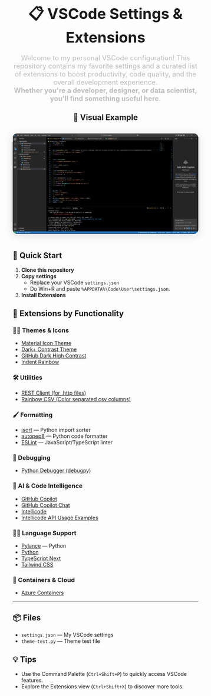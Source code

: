 
<div align="center">

<h1 style="font-size:2.5rem; margin-bottom:0.5em;">📋 VSCode Settings & Extensions</h1>

<p style="font-size:1.15rem; max-width:700px; margin:0 auto 1.5em auto; color:#bdbdbd;">
Welcome to my personal VSCode configuration! This repository contains my favorite settings and a curated list of extensions to boost productivity, code quality, and the overall development experience.<br>
<b>Whether you're a developer, designer, or data scientist, you'll find something useful here.</b>
</p>

<h2 style="margin-top:0.5em;">🎨 Visual Example</h2>
<img src="folder-icontest/example.png" alt="Theme Example" width="800" style="border-radius:12px; box-shadow:0 4px 24px #0002; margin: 1em 0;" />

</div>

## 🚀 Quick Start
1. **Clone this repository**
2. **Copy settings**
   - Replace your VSCode `settings.json`
   - Do Win+R and paste `%APPDATA%\Code\User\settings.json`.
3. **Install Extensions**

## 🧩 Extensions by Functionality

### 👨‍💻 Themes & Icons
- [Material Icon Theme](https://marketplace.visualstudio.com/items?itemName=pkief.material-icon-theme)
- [Dark+ Contrast Theme](https://marketplace.visualstudio.com/items?itemName=k3a.theme-dark-plus-contrast)
- [GitHub Dark High Contrast](https://marketplace.visualstudio.com/items?itemName=hipstersmoothie-public.github-dark-high-contrast)
- [Indent Rainbow](https://marketplace.visualstudio.com/items?itemName=oderwat.indent-rainbow)


### 🛠️ Utilities
- [REST Client (for .http files)](https://marketplace.visualstudio.com/items?itemName=humao.rest-client)
- [Rainbow CSV (Color separated csv columns)](https://marketplace.visualstudio.com/items?itemName=mechatroner.rainbow-csv)

### 🖌️ Formatting
- [isort](https://marketplace.visualstudio.com/items?itemName=ms-python.isort) — Python import sorter
- [autopep8](https://marketplace.visualstudio.com/items?itemName=ms-python.autopep8) — Python code formatter
- [ESLint](https://marketplace.visualstudio.com/items?itemName=dbaeumer.vscode-eslint) — JavaScript/TypeScript linter

### 🐞 Debugging
- [Python Debugger (debugpy)](https://marketplace.visualstudio.com/items?itemName=ms-python.debugpy)

### 🤖 AI & Code Intelligence
- [GitHub Copilot](https://marketplace.visualstudio.com/items?itemName=github.copilot)
- [GitHub Copilot Chat](https://marketplace.visualstudio.com/items?itemName=github.copilot-chat)
- [Intellicode](https://marketplace.visualstudio.com/items?itemName=visualstudioexptteam.vscodeintellicode)
- [Intellicode API Usage Examples](https://marketplace.visualstudio.com/items?itemName=visualstudioexptteam.intellicode-api-usage-examples)

### 🧑‍💻 Language Support
- [Pylance](https://marketplace.visualstudio.com/items?itemName=ms-python.vscode-pylance) — Python
- [Python](https://marketplace.visualstudio.com/items?itemName=ms-python.python)
- [TypeScript Next](https://marketplace.visualstudio.com/items?itemName=ms-vscode.vscode-typescript-next)
- [Tailwind CSS](https://marketplace.visualstudio.com/items?itemName=bradlc.vscode-tailwindcss)

### 🐳 Containers & Cloud
- [Azure Containers](https://marketplace.visualstudio.com/items?itemName=ms-azuretools.vscode-containers)

---

## 📦 Files
- `settings.json` — My VSCode settings
- `theme-test.py` — Theme test file

## 💡 Tips
- Use the Command Palette (`Ctrl+Shift+P`) to quickly access VSCode features.
- Explore the Extensions view (`Ctrl+Shift+X`) to discover more tools.

